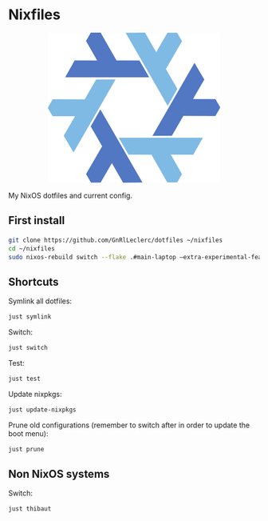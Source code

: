 # Nixfiles

<div align="center">
<img src="./nixos.png" alt="NixOS logo" height="300">
</div>

My NixOS dotfiles and current config.

## First install

```bash
git clone https://github.com/GnRlLeclerc/dotfiles ~/nixfiles
cd ~/nixfiles
sudo nixos-rebuild switch --flake .#main-laptop –extra-experimental-features nix-command –extra-experimental-features flakes
```

## Shortcuts

Symlink all dotfiles:

```bash
just symlink
```

Switch:

```bash
just switch
```

Test:

```bash
just test
```

Update nixpkgs:

```bash
just update-nixpkgs
```

Prune old configurations (remember to switch after in order to update the boot menu):

```bash
just prune
```

## Non NixOS systems

Switch:

```bash
just thibaut
```
